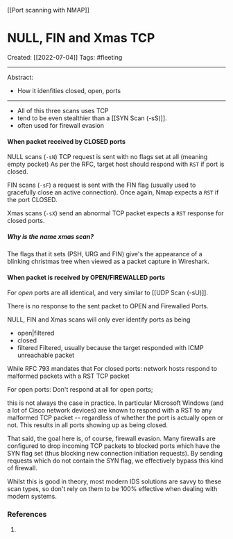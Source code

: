 [[Port scanning with NMAP]]

# NULL, FIN and Xmas TCP
Created:  [[2022-07-04]]
Tags: #fleeting 

---
Abstract:
- How it idenfities closed, open, ports

---
- All of this three scans uses TCP
- tend to be even stealthier than a [[SYN Scan                  (-sS)]]. 
- often used for firewall evasion



#### When packet received by CLOSED ports
NULL scans (`-sN`) 
TCP request is sent with no flags set at all (meaning empty pocket) 
As per the RFC, 
target host should respond with `RST` if port is closed.


FIN scans (`-sF`) a request is sent with the FIN flag (usually used to gracefully close an active connection). 
Once again, Nmap expects a `RST` if the port CLOSED.


Xmas scans (`-sX`) send an abnormal TCP packet 
expects a `RST` response for closed ports. 
##### Why is the name xmas scan?
The flags that it sets (PSH, URG and FIN) give's the appearance of a blinking christmas tree when viewed as a packet capture in Wireshark.



#### When packet is received by OPEN/FIREWALLED ports
For _open_ ports are all identical, 
and very similar to [[UDP Scan                  (-sU)]]. 

There is no response to the sent packet to OPEN and Firewalled Ports. 


NULL, FIN and Xmas scans will only ever identify ports as being 
- open|filtered
- closed
- filtered 
Filtered, usually because the target responded with ICMP unreachable packet



While RFC 793 mandates that 
For closed ports:
network hosts respond to malformed packets with a RST TCP packet

For open ports:
Don't respond at all for open ports; 

this is not always the case in practice. 
In particular Microsoft Windows (and a lot of Cisco network devices) are known to respond with a RST to any malformed TCP packet -- regardless of whether the port is actually open or not. This results in all ports showing up as being closed.



That said, the goal here is, of course, firewall evasion. 
Many firewalls are configured to drop incoming TCP packets to blocked ports which have the SYN flag set (thus blocking new connection initiation requests). 
By sending requests which do not contain the SYN flag, we effectively bypass this kind of firewall. 

Whilst this is good in theory, most modern IDS solutions are savvy to these scan types, so don't rely on them to be 100% effective when dealing with modern systems.













### References
1. 